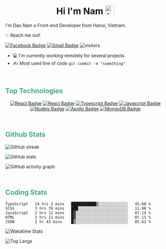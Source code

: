 <h1 align="center">Hi I'm Nam <img src="https://user-images.githubusercontent.com/1303154/88677602-1635ba80-d120-11ea-84d8-d263ba5fc3c0.gif" width="28px" alt="hi"></h1>

I'm Dao Nam a Front-end Developer from Hanoi, Vietnam.

✨ Reach me out!

[![Facebook Badge](https://img.shields.io/badge/-namee2810-14A0F9?style=flat-square&labelColor=14A0F9&logo=facebook&logoColor=white)](https://www.facebook.com/namee2810/)
[![Gmail Badge](https://img.shields.io/badge/-dvn281002-EA4335?style=flat-square&labelColor=EA4335&logo=gmail&logoColor=white)](mailto:dvn281002@gmail.com)
![visitors](https://visitor-badge.glitch.me/badge?page_id=Namee2810.Namee2810)

- 💻 I'm currently working remotely for several projects
- ✍️ Most used line of code `git commit -m "something"`

<br/>

<h2 style="color: #3EAC7D;">Top Technologies</h2>

<div align="center">

[![React Badge](https://img.shields.io/badge/-Next.JS-000?style=for-the-badge&labelColor=000&logo=next.js&logoColor=fff)](#)
[![React Badge](https://img.shields.io/badge/-React-61DBFB?style=for-the-badge&labelColor=000&logo=react&logoColor=61DBFB)](#)
[![Typescript Badge](https://img.shields.io/badge/-Typescript-3178C6?style=for-the-badge&labelColor=000&logo=typescript&logoColor=3178C6)](#)
[![Javascript Badge](https://img.shields.io/badge/-Javascript-F7DF1E?style=for-the-badge&labelColor=000&logo=javascript&logoColor=F7DF1E)](#)
[![Nodejs Badge](https://img.shields.io/badge/-Node.JS-339933?style=for-the-badge&labelColor=000&logo=node.js&logoColor=339933)](#)
[![Apollo Badge](https://img.shields.io/badge/-Apollo--GraphQL-311C87?style=for-the-badge&labelColor=000&logo=apollographql&logoColor=311C87)](#)
[![MongoDB Badge](https://img.shields.io/badge/-MongoDB-47A248?style=for-the-badge&labelColor=000&logo=mongodb&logoColor=47A248)](#)

</div>

<br/>
<h2 style="color: #3EAC7D;">Github Stats</h2>

<p>
<img src="https://github-readme-streak-stats.herokuapp.com/?user=Namee2810&theme=vue-dark" alt="GitHub streak"/>
<p>

<p>
<img src="https://github-readme-stats.vercel.app/api?username=Namee2810&show_icons=true&theme=vue-dark" alt="GitHub stats"/>
<p>

<p>
<img src="https://activity-graph.herokuapp.com/graph?username=Namee2810&bg_color=273849&line=fff&color=3EAC7D&point=3EAC7D" alt="GitHub activity graph"/>
<p>

<br/>
<h2 style="color: #3EAC7D;">Coding Stats</h2>

<!--START_SECTION:waka-->
```text
TypeScript   14 hrs 2 mins   ███████████▒░░░░░░░░░░░░░   45.60 % 
SCSS         3 hrs 39 mins   ███░░░░░░░░░░░░░░░░░░░░░░   11.90 % 
JavaScript   2 hrs 12 mins   █▓░░░░░░░░░░░░░░░░░░░░░░░   07.14 % 
HTML         2 hrs 11 mins   █▓░░░░░░░░░░░░░░░░░░░░░░░   07.11 % 
JSON         1 hr 43 mins    █▒░░░░░░░░░░░░░░░░░░░░░░░   05.62 % 
```
<!--END_SECTION:waka-->

<p>
<img src="https://github-readme-stats.vercel.app/api/wakatime?username=Namee2810&theme=vue-dark" alt="Wakatime Stats"/>
<p>

<p>
<img  src="https://github-readme-stats.vercel.app/api/top-langs/?username=Namee2810&theme=vue-dark&langs_count=10&layout=compact" alt="Top Langs"/>
<p>
